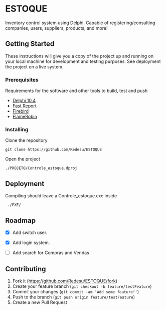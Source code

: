 # ESTOQUE
 Inventory control system using Delphi. Capable of registering/consulting
 companies, users, suppliers, products, and more!



## Getting Started


These instructions will give you a copy of the project up and running on
your local machine for development and testing purposes. See deployment 
the project on a live system.


### Prerequisites

Requirements for the software and other tools to build, test and push
- [Delphi 10.4](https://www.embarcadero.com/br/products/delphi/starter)
- [Fast Report](https://www.fast-report.com/en/)
- [Firebird](https://firebirdsql.org/)
- [FlameRobin](http://www.flamerobin.org/)


### Installing

Clone the repository

    git clone https://github.com/Redesu/ESTOQUE


Open the project

    ./PROJETO/Controle_estoque.dproj



## Deployment

Compiling should leave a Controle_estoque.exe inside

     ./EXE/


## Roadmap

- [X] Add switch user.
- [X] Add login system.
- [ ] Add search for Compras and Vendas


## Contributing

1. Fork it (<https://github.com/Redesu/ESTOQUE/fork>)
2. Create your feature branch (`git checkout -b feature/testFeature`)
3. Commit your changes (`git commit -am 'Add some feature!'`)
4. Push to the branch (`git push origin feature/testFeature`)
5. Create a new Pull Request
